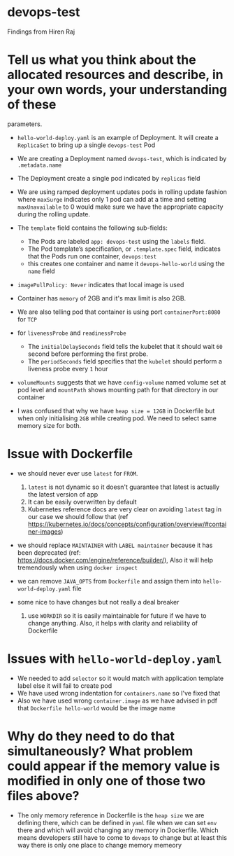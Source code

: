 # devops-test
Findings from Hiren Raj


# Tell us what you think about the allocated resources and describe, in your own words, your understanding of these
parameters.
  - `hello-world-deploy.yaml` is an example of Deployment. It will create a `ReplicaSet` to bring up a single `devops-test` Pod
  - We are creating a Deployment named `devops-test`, which is indicated by `.metadata.name`
  - The Deployment create a single pod indicated by `replicas` field
  - We are using ramped deployment updates pods in rolling update fashion where `maxSurge` indicates only 1 pod can add at a time and setting `maxUnavailable` to 0 would make sure we have the appropriate capacity during the rolling update.
  - The `template` field contains the following sub-fields:
    - The Pods are labeled `app: devops-test` using the `labels` field.
    - The Pod template’s specification, or `.template.spec` field, indicates that the Pods run one container, `devops:test`
    - this creates one container and name it `devops-hello-world` using the `name` field
  - `imagePullPolicy: Never` indicates that local image is used
  - Container has `memory` of 2GB and it's max limit is also 2GB.
  - We are also telling pod that container is using port `containerPort:8080` for `TCP`
  - for `livenessProbe` and `readinessProbe`
    - The `initialDelaySeconds` field tells the kubelet that it should wait `60` second before performing the first probe.
    - The `periodSeconds` field specifies that the `kubelet` should perform a liveness probe every `1` hour  
  - `volumeMounts` suggests that we have `config-volume` named volume set at pod level and `mountPath` shows mounting path for that directory in our container

  - I was confused that why we have `heap size = 12GB` in Dockerfile but when only initialising `2GB` while creating pod. We need to select same memory size for both.

# Issue with Dockerfile
  - we should never ever use `latest` for `FROM`.
    1. `latest` is not dynamic so it doesn't guarantee that latest is actually the latest version of app
    2. It can be easily overwritten by default
    3. Kubernetes reference docs are very clear on avoiding `latest` tag in our case we should follow that (ref https://kubernetes.io/docs/concepts/configuration/overview/#container-images)

  - we should replace `MAINTAINER` with `LABEL maintainer` because it has been deprecated (ref: https://docs.docker.com/engine/reference/builder/), Also it will help tremendously when using `docker inspect`
  - we can remove `JAVA_OPTS` from `Dockerfile` and assign them into `hello-world-deploy.yaml` file

  - some nice to have changes but not really a deal breaker
    1. use `WORKDIR` so it is easily maintainable for future if we have to change anything. Also, it helps with clarity and reliability of Dockerfile

# Issues with `hello-world-deploy.yaml`
  - We needed to add `selector` so it would match with application template label else it will fail to create pod
  - We have used wrong indentation for `containers.name` so I've fixed that
  - Also we have used wrong `container.image` as we have advised in pdf that `Dockerfile hello-world` would be the image name


# Why do they need to do that simultaneously? What problem could appear if the memory value is modified in only one of those two files above?
  - The only memory reference in Dockerfile is the `heap size` we are defining there, which can be defined in `yaml` file when we can set `env` there and which will avoid changing any memory in Dockerfile. Which means developers still have to come to `devops` to change but at least this way there is only one place to change memory memeory
  
  
  
  

